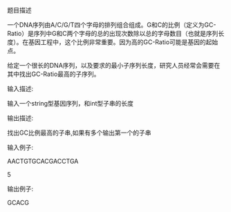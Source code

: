 题目描述

一个DNA序列由A/C/G/T四个字母的排列组合组成。G和C的比例（定义为GC-Ratio）是序列中G和C两个字母的总的出现次数除以总的字母数目（也就是序列长度）。在基因工程中，这个比例非常重要。因为高的GC-Ratio可能是基因的起始点。

给定一个很长的DNA序列，以及要求的最小子序列长度，研究人员经常会需要在其中找出GC-Ratio最高的子序列。

 

输入描述:

输入一个string型基因序列，和int型子串的长度



输出描述:

找出GC比例最高的子串,如果有多个输出第一个的子串


输入例子:

AACTGTGCACGACCTGA

5


输出例子:

GCACG

